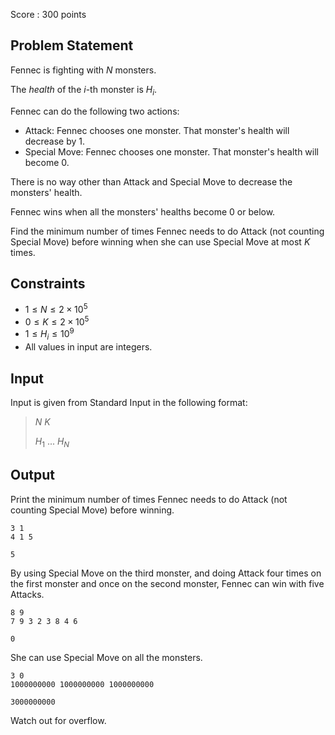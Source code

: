 Score : $300$ points

## Problem Statement

Fennec is fighting with $N$ monsters.

The *health* of the $i$-th monster is $H_i$.

Fennec can do the following two actions:

- Attack: Fennec chooses one monster. That monster's health will decrease by $1$.
- Special Move: Fennec chooses one monster. That monster's health will become $0$.

There is no way other than Attack and Special Move to decrease the monsters' health.

Fennec wins when all the monsters' healths become $0$ or below.

Find the minimum number of times Fennec needs to do Attack (not counting Special Move) before winning when she can use Special Move at most $K$ times.

## Constraints

- $1 \leq N \leq 2 \times 10^5$
- $0 \leq K \leq 2 \times 10^5$
- $1 \leq H_i \leq 10^9$
- All values in input are integers.

## Input

Input is given from Standard Input in the following format:

> $N$ $K$
> 
> $H_1$ $...$ $H_N$

## Output

Print the minimum number of times Fennec needs to do Attack (not counting Special Move) before winning.

```input1
3 1
4 1 5
```

```output1
5
```

By using Special Move on the third monster, and doing Attack four times on the first monster and once on the second monster, Fennec can win with five Attacks.

```input2
8 9
7 9 3 2 3 8 4 6
```

```output2
0
```

She can use Special Move on all the monsters.

```input3
3 0
1000000000 1000000000 1000000000
```

```output3
3000000000
```

Watch out for overflow.